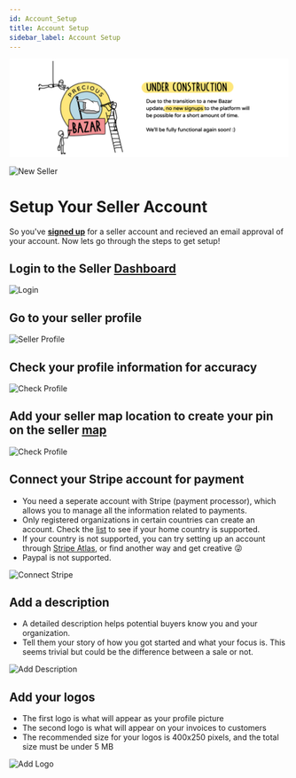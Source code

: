 ```yaml
---
id: Account_Setup
title: Account Setup
sidebar_label: Account Setup
---
```


<style>
:root {
  --highlight: #f7b77b;
  --hover: #f7b77b;
}
</style>

![Under Construction](../assets/Business/Under%20construction-white.png)

![New Seller](../assets/Business/Accountpic1.jpg)


# Setup Your Seller Account
So you've **[signed up](https://bazar.preciousplastic.com/index.php?dispatch=companies.apply_for_vendor)** for a seller account and recieved an email approval of your account. Now lets go through the steps to get setup!

## Login to the Seller [Dashboard](https://bazar.preciousplastic.com/vendor.php?dispatch=auth.login_form&return_url=vendor.php) 

![Login](../assets/Business/login.png)


## Go to your seller profile

![Seller Profile](../assets/gif/seller_profile.gif)

 
## Check your profile information for accuracy 

![Check Profile](../assets/Business/check_profile.png)

## Add your seller map location to create your pin on the seller [map](https://bazar.preciousplastic.com/index.php?dispatch=companies.catalog)

![Check Profile](../assets/gif/seller_map.gif)


## Connect your Stripe account for payment
- You need a seperate account with Stripe (payment processor), which allows you to manage all the information related to payments. 
- Only registered organizations in certain countries can create an account. Check the [list](https://stripe.com/global) to see if your home country is supported. 
- If your country is not supported, you can try setting up an account through [Stripe Atlas](https://stripe.com/atlas), or find another way and get creative 😜
- Paypal is not supported. 

![Connect Stripe](../assets/gif/connect_to_stripe.gif)


## Add a description
- A detailed description helps potential buyers know you and your organization. 
- Tell them your story of how you got started and what your focus is. This seems trivial but could be the difference between a sale or not.

![Add Description](../assets/gif/Description.gif)


## Add your logos 
- The first logo is what will appear as your profile picture
- The second logo is what will appear on your invoices to customers
- The recommended size for your logos is 400x250 pixels, and the total size must be under 5 MB

![Add Logo](../assets/gif/add_logo.gif)
